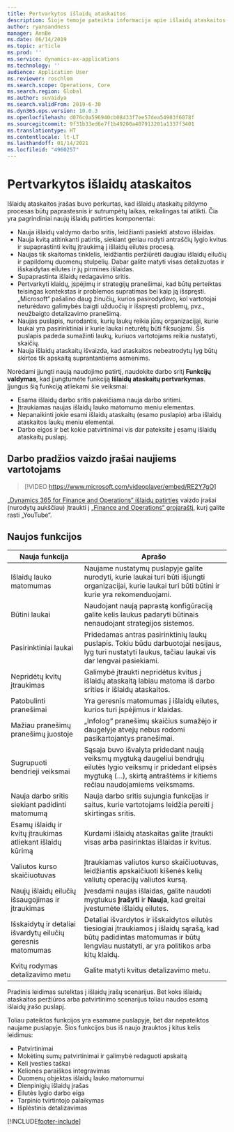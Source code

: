```yaml
---
title: Pertvarkytos išlaidų ataskaitos
description: Šioje temoje pateikta informacija apie išlaidų ataskaitos įrašo pertvarkytą patirtį programoje „Microsoft Dynamics 365 Finance“. Naujojoje aplinkoje supaprastinamas išlaidų ataskaitų pildymo procesas ir sumažėja būtinas laikas.
author: ryansandness
manager: AnnBe
ms.date: 06/14/2019
ms.topic: article
ms.prod: ''
ms.service: dynamics-ax-applications
ms.technology: ''
audience: Application User
ms.reviewer: roschlom
ms.search.scope: Operations, Core
ms.search.region: Global
ms.author: suvaidya
ms.search.validFrom: 2019-6-30
ms.dyn365.ops.version: 10.0.3
ms.openlocfilehash: d076c0a596940cb08433f7ee57dea54903f6078f
ms.sourcegitcommit: 9f31b33ed6e7f1b49200a407913201a1337f3401
ms.translationtype: HT
ms.contentlocale: lt-LT
ms.lasthandoff: 01/14/2021
ms.locfileid: "4960257"
---
```

# <a name="redesigned-expense-reports"></a>Pertvarkytos išlaidų ataskaitos

Išlaidų ataskaitos įrašas buvo perkurtas, kad išlaidų ataskaitų pildymo procesas būtų paprastesnis ir sutrumpėtų laikas, reikalingas tai atlikti. Čia yra pagrindiniai naujų išlaidų patirties komponentai:

- Nauja išlaidų valdymo darbo sritis, leidžianti pasiekti atstovo išlaidas.
- Nauja kvitą atitinkanti patirtis, siekiant geriau rodyti antraščių lygio kvitus ir supaprastinti kvitų įtraukimą į išlaidų eilutes procesą.
- Naujas tik skaitomas tinklelis, leidžiantis peržiūrėti daugiau išlaidų eilučių ir papildomų duomenų stulpelių. Dabar galite matyti visas detalizuotas ir išskaidytas eilutes ir jų pirmines išlaidas.
- Supaprastinta išlaidų redagavimo sritis.
- Pertvarkyti klaidų, įspėjimų ir strategijų pranešimai, kad būtų perteiktas teisingas kontekstas ir problemos supratimas bei kaip ją išspręsti. „Microsoft“ pašalino daug žinučių, kurios pasirodydavo, kol vartotojai neturėdavo galimybės baigti užduočių ir išspręsti problemų, pvz., neužbaigto detalizavimo pranešimą.
- Naujas puslapis, nurodantis, kurių laukų reikia jūsų organizacijai, kurie laukai yra pasirinktiniai ir kurie laukai neturėtų būti fiksuojami. Šis puslapis padeda sumažinti laukų, kuriuos vartotojams reikia nustatyti, skaičių.
- Nauja išlaidų ataskaitų išvaizda, kad ataskaitos nebeatrodytų lyg būtų skirtos tik apskaitą suprantantiems asmenims.

Norėdami įjungti naują naudojimo patirtį, naudokite darbo sritį **Funkcijų valdymas**, kad įjungtumėte funkciją **Išlaidų ataskaitų pertvarkymas**. Įjungus šią funkciją atliekami šie veiksmai:

- Esama išlaidų darbo sritis pakeičiama nauja darbo sritimi.
- Įtraukiamas naujas išlaidų lauko matomumo meniu elementas.
- Nepanaikinti jokie esami išlaidų ataskaitų (esamo puslapio) arba išlaidų ataskaitos laukų meniu elementai.
- Darbo eigos ir bet kokie patvirtinimai vis dar pateksite į esamų išlaidų ataskaitų puslapį.

## <a name="getting-started-video-for-new-users"></a>Darbo pradžios vaizdo įrašai naujiems vartotojams

> [!VIDEO https://www.microsoft.com/videoplayer/embed/RE2Y7gO]

[„Dynamics 365 for Finance and Operations“ išlaidų patirties](https://youtu.be/Ocy-MsTvEE0) vaizdo įrašai (nurodytų aukščiau) įtraukti į [„Finance and Operations“ grojaraštį](https://www.youtube.com/playlist?list=PLcakwueIHoT_SYfIaPGoOhloFoCXiUSyW), kurį galite rasti „YouTube“.

## <a name="new-features"></a>Naujos funkcijos

| Nauja funkcija | Aprašo |
|---|----|
| Išlaidų lauko matomumas | Naujame nustatymų puslapyje galite nurodyti, kurie laukai turi būti išjungti organizacijai, kurie laukai turi būti būtini ir kurie yra rekomenduojami. |
| Būtini laukai | Naudojant naują paprastą konfigūraciją galite kelis laukus padaryti būtinais nenaudojant strategijos sistemos. |
| Pasirinktiniai laukai | Pridedamas antras pasirinktinių laukų puslapis. Tokiu būdu darbuotojai nesijaus, lyg turi nustatyti laukus, tačiau laukai vis dar lengvai pasiekiami. |
| Nepridėtų kvitų įtraukimas | Galimybė įtraukti nepridėtus kvitus į išlaidų ataskaitą labiau matoma iš darbo srities ir išlaidų ataskaitos. |
| Patobulinti pranešimai | Yra geresnis matomumas į išlaidų eilutes, kurios turi įspėjimus ir klaidas. |
| Mažiau pranešimų pranešimų juostoje| „Infolog“ pranešimų skaičius sumažėjo ir daugelyje atvejų nebus rodomi pasikartojantys pranešimai. |
| Sugrupuoti bendrieji veiksmai | Sąsaja buvo išvalyta pridedant naują veiksmų mygtuką daugeliui bendrųjų eilutės lygio veiksmų ir pridedant elipsės mygtuką (...), skirtą antraštėms ir kitiems rečiau naudojamiems veiksmams. |
| Nauja darbo sritis siekiant padidinti matomumą | Nauja darbo sritis sujungia funkcijas ir saitus, kurie vartotojams leidžia pereiti į skirtingas sritis. |
| Esamų išlaidų ir kvitų įtraukimas atliekant išlaidų kūrimą | Kurdami išlaidų ataskaitas galite įtraukti visas arba pasirinktas išlaidas ir kvitus. |
| Valiutos kurso skaičiuotuvas | Įtraukiamas valiutos kurso skaičiuotuvas, leidžiantis apskaičiuoti kišenės kelių valiutų operacijų valiutos kursą. |
| Naujų išlaidų eilučių išsaugojimas ir įtraukimas | Įvesdami naujas išlaidas, galite naudoti mygtukus **Įrašyti** ir **Nauja**, kad greitai įvestumėte išlaidų eilutes. |
| Išskaidytų ir detaliai išvardytų eilučių geresnis matomumas | Detaliai išvardytos ir išskaidytos eilutės tiesiogiai įtraukiamos į išlaidų sąrašą, kad būtų padidintas matomumas ir būtų lengviau nustatyti, ar yra politikos arba kitų klaidų. |
| Kvitų rodymas detalizavimo metu | Galite matyti kvitus detalizavimo metu. |

Pradinis leidimas sutelktas į išlaidų įrašų scenarijus. Bet koks išlaidų ataskaitos peržiūros arba patvirtinimo scenarijus toliau naudos esamą išlaidų įrašo puslapį.

Toliau pateiktos funkcijos yra esamame puslapyje, bet dar nepateiktos naujame puslapyje. Šios funkcijos bus iš naujo įtrauktos į kitus kelis leidimus:

- Patvirtinimai
- Mokėtinų sumų patvirtinimai ir galimybė redaguoti apskaitą
- Keli įvesties taškai
- Kelionės paraiškos integravimas
- Duomenų objektas išlaidų lauko matomumui
- Dienpinigių išlaidų įrašas
- Eilutės lygio darbo eiga
- Tarpinio tvirtintojo palaikymas
- Išplėstinis detalizavimas


[!INCLUDE[footer-include](../includes/footer-banner.md)]